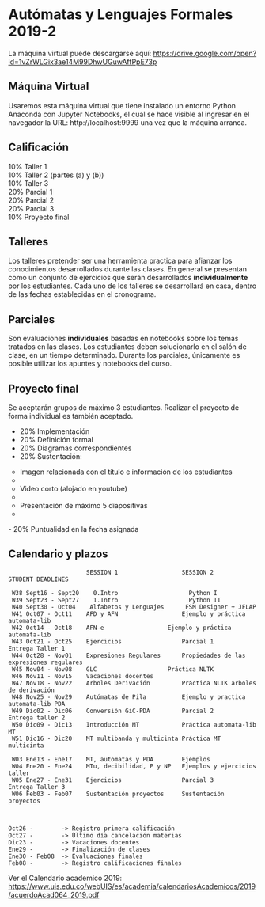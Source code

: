 # Autómatas y Lenguajes Formales 2019-2

La máquina virtual puede descargarse aquí: https://drive.google.com/open?id=1vZrWLGix3ae14M99DhwUGuwAffPpE73p


## Máquina Virtual

Usaremos esta máquina virtual que tiene instalado un entorno Python Anaconda con Jupyter Notebooks, el cual se hace visible al ingresar en el navegador la URL: http://localhost:9999 una vez que la máquina arranca.


## Calificación

10% Taller 1<br/>
10% Taller 2 (partes (a) y (b))<br/>
10% Taller 3<br/>
20% Parcial 1<br/>
20% Parcial 2<br/>
20% Parcial 3<br/>
10% Proyecto final<br/>


## Talleres

Los talleres pretender ser una herramienta practica para afianzar los conocimientos desarrollados durante las clases. En general se presentan como un conjunto de ejercicios que serán desarrollados **individualmente** por los estudiantes. Cada uno de los talleres se desarrollará en casa, dentro de las fechas establecidas en el cronograma.


## Parciales

Son evaluaciones **individuales** basadas en notebooks sobre los temas tratados en las clases. Los estudiantes deben solucionarlo en el salón de clase, en un tiempo determinado. Durante los parciales, únicamente es posible utilizar los apuntes y notebooks del curso.


## Proyecto final
Se aceptarán grupos de máximo 3 estudiantes. Realizar el proyecto de forma individual es también aceptado.
- 20% Implementación
- 20% Definición formal
- 20% Diagramas correspondientes
- 20% Sustentación:
<ul type="circle">
 <li>Imagen relacionada con el título e información de los estudiantes<li/>
 <li>Video corto (alojado en youtube)<li/>
 <li>Presentación de máximo 5 diapositivas<li/>
</ul>
- 20% Puntualidad en la fecha asignada


## Calendario y plazos

                          SESSION 1                  SESSION 2               STUDENT DEADLINES

     W38 Sept16 - Sept20    0.Intro                    Python I
     W39 Sept23 - Sept27    1.Intro                    Python II
     W40 Sept30 - Oct04    Alfabetos y Lenguajes      FSM Designer + JFLAP
     W41 Oct07 - Oct11    AFD y AFN                  Ejemplo y práctica automata-lib
     W42 Oct14 - Oct18    AFN-e	                 Ejemplo y práctica automata-lib
     W43 Oct21 - Oct25    Ejercicios                 Parcial 1               Entrega Taller 1
     W44 Oct28 - Nov01    Expresiones Regulares      Propiedades de las expresiones regulares
     W45 Nov04 - Nov08    GLC	                 Práctica NLTK
     W46 Nov11 - Nov15    Vacaciones docentes
     W47 Nov18 - Nov22    Arboles Derivación         Práctica NLTK arboles de derivación
     W48 Nov25 - Nov29    Autómatas de Pila	         Ejemplo y practica automata-lib PDA
     W49 Dic02 - Dic06    Conversión GiC-PDA         Parcial 2               Entrega taller 2
     W50 Dic09 - Dic13    Introducción MT            Práctica automata-lib MT
     W51 Dic16 - Dic20    MT multibanda y multicinta Práctica MT multicinta

     W03 Ene13 - Ene17    MT, automatas y PDA        Ejemplos
     W04 Ene20 - Ene24    MTu, decibilidad, P y NP   Ejemplos y ejercicios taller
     W05 Ene27 - Ene31    Ejercicios                 Parcial 3               Entrega Taller 3
     W06 Feb03 - Feb07    Sustentación proyectos     Sustentación proyectos



    Oct26 -        -> Registro primera calificación
    Oct27 -        -> Último día cancelación materias
    Dic23 -        -> Vacaciones docentes
    Ene29 -        -> Finalización de clases
    Ene30 - Feb08  -> Evaluaciones finales
    Feb08 -        -> Registro calificaciones finales
    
Ver el Calendario academico 2019:
https://www.uis.edu.co/webUIS/es/academia/calendariosAcademicos/2019/acuerdoAcad064_2019.pdf

